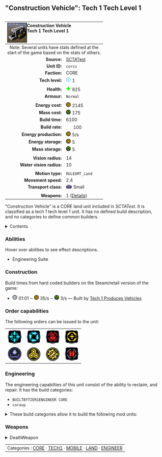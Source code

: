 "Construction Vehicle": Tech 1 Tech Level 1
----
<table align="right">
    <thead>
        <tr>
            <th align="left" colspan="2">
                <img align="left" title="Construction Vehicle unit icon" src="icons/units/CORCV_icon.png" />Construction Vehicle<br />Tech 1 Tech Level 1
            </th>
        </tr>
    </thead>
    <tbody>
        <tr><td align="center" colspan="2">Note: Several units have stats defined at the<br />start of the game based on the stats of others.</td></tr>
        <tr>
            <td align="right"><strong>Source:</strong></td>
            <td><a href="SCTATest">SCTATest</a></td>
        </tr>
        <tr>
            <td align="right"><strong>Unit ID:</strong></td>
            <td><code>corcv</code></td>
        </tr>
        <tr>
            <td align="right"><strong>Faction:</strong></td>
            <td>CORE</td>
        </tr>
        <tr>
            <td align="right"><strong>Tech level:</strong></td>
            <td><img src="icons/T1.png" title="Tech 1" /> 1</td>
        </tr>
        <tr><td align="center" colspan="2"></td></tr>
        <tr>
            <td align="right"><strong>Health:</strong></td>
            <td><img src="icons/health.png" title="Health" /> 825</td>
        </tr>
        <tr>
            <td align="right"><strong>Armour:</strong></td>
            <td><code>Normal</code></td>
        </tr>
        <tr><td align="center" colspan="2"></td></tr>
        <tr>
            <td align="right"><strong>Energy cost:</strong></td>
            <td><img src="icons/energy.png" title="Energy" /> 2145</td>
        </tr>
        <tr>
            <td align="right"><strong>Mass cost:</strong></td>
            <td><img src="icons/mass.png" title="Mass" /> 175</td>
        </tr>
        <tr>
            <td align="right"><strong>Build time:</strong></td>
            <td>6100</td>
        </tr>
        <tr>
            <td align="right"><strong>Build rate:</strong></td>
            <td><img src="icons/build.png" title="Build" /> 100</td>
        </tr>
        <tr>
            <td align="right"><strong>Energy production:</strong></td>
            <td><img src="icons/energy.png" title="Energy" /> 5/s</td>
        </tr>
        <tr>
            <td align="right"><strong>Energy storage:</strong></td>
            <td><img src="icons/energy.png" title="Energy" /> 5</td>
        </tr>
        <tr>
            <td align="right"><strong>Mass storage:</strong></td>
            <td><img src="icons/mass.png" title="Mass" /> 5</td>
        </tr>
        <tr><td align="center" colspan="2"></td></tr>
        <tr>
            <td align="right"><strong>Vision radius:</strong></td>
            <td>14</td>
        </tr>
        <tr>
            <td align="right"><strong>Water vision radius:</strong></td>
            <td>10</td>
        </tr>
        <tr><td align="center" colspan="2"></td></tr>
        <tr>
            <td align="right"><strong>Motion type:</strong></td>
            <td><code>RULEUMT_Land</code></td>
        </tr>
        <tr>
            <td align="right"><strong>Movement speed:</strong></td>
            <td>2.4</td>
        </tr>
        <tr>
            <td align="right"><strong>Transport class:</strong></td>
            <td><img src="icons/attached.png" title="Attached" /> Small</td>
        </tr>
        <tr><td align="center" colspan="2"></td></tr>
        <tr>
            <td align="right"><strong>Weapons:</strong></td>
            <td>1 (<a href="#weapons">Details</a>)</td>
        </tr>
    </tbody>
</table>

"Construction Vehicle" is a CORE land unit included in *SCTATest*.
It is classified as a tech 1 tech level 1 unit. It has no defined build description, and no categories to define common builders.

<details>
<summary>Contents</summary>

1. – <a href="#abilities">Abilities</a>
2. – <a href="#construction">Construction</a>
3. – <a href="#order-capabilities">Order capabilities</a>
4. – <a href="#engineering">Engineering</a>
5. – <a href="#weapons">Weapons</a>
</details>

### Abilities
Hover over abilities to see effect descriptions.

* <span title="Has complete engineering features">Engineering Suite</span>

### Construction
Build times from hard coded builders on the Steam/retail version of the game:
* <img src="icons/time.png" title="Time" /> 01:01 ‒ <img src="icons/energy.png" title="Energy" /> 35/s ‒ <img src="icons/mass.png" title="Mass" /> 3/s — Built by <a href="CORVP">Tech 1 Produces Vehicles</a>

### Order capabilities
The following orders can be issued to the unit:
<table>
<td><img float="left" src="icons/orders/move.png" title="Move" /></td>
<td><img float="left" src="icons/orders/patrol.png" title="Patrol" /></td>
<td><img float="left" src="icons/orders/stop.png" title="Stop" /></td>
<td><img float="left" src="icons/orders/guard.png" title="Assist" /></td>
<tr>
<td><img float="left" src="icons/orders/load.png" title="Call Transport
Load into or onto another unit" /></td>
<td><img float="left" src="icons/orders/reclaim.png" title="Reclaim" /></td>
<td><img float="left" src="icons/orders/repair.png" title="Repair" /></td>
<td><img float="left" src="icons/orders/pause.png" title="Pause Construction
Pause/unpause current construction order" /></td>
</table>

### Engineering
The engineering capabilties of this unit consist of the ability to reclaim, and repair.
It has the build categories:
* <code>BUILTBYTIER1ENGINEER CORE</code>
* <code>coravp</code>


<details>
<summary>These build categories allow it to build the following mod units:

</summary>

<table>
    <tr>
        <td rowspan="2"><img src="icons/T1.png" title="T1" /></td>
        <td><a href="CORSY"><img src="icons/units/CORSY_icon.png" width="64px" /></a></td>
        <td><a href="CORVP"><img src="icons/units/CORVP_icon.png" width="64px" /></a></td>
        <td><a href="CORLAB"><img src="icons/units/CORLAB_icon.png" width="64px" /></a></td>
        <td><a href="CORAP"><img src="icons/units/CORAP_icon.png" width="64px" /></a></td>
        <td><a href="CORMAKR"><img src="icons/units/CORMAKR_icon.png" width="64px" /></a></td>
        <td><a href="CORMEX"><img src="icons/units/CORMEX_icon.png" width="64px" /></a></td>
        <td><a href="CORMSTOR"><img src="icons/units/CORMSTOR_icon.png" width="64px" /></a></td>
        <td><a href="CORESTOR"><img src="icons/units/CORESTOR_icon.png" width="64px" /></a></td>
    </tr>
    <tr>
        <td><a href="CORGEO"><img src="icons/units/CORGEO_icon.png" width="64px" /></a></td>
        <td><a href="CORRL"><img src="icons/units/CORRL_icon.png" width="64px" /></a></td>
        <td><a href="CORDRAG"><img src="icons/units/CORDRAG_icon.png" width="64px" /></a></td>
        <td><a href="CORRAD"><img src="icons/units/CORRAD_icon.png" width="64px" /></a></td>
    </tr>
    <tr>
        <td><img src="icons/T2.png" title="T2" /></td>
        <td><a href="CORHP"><img src="icons/units/CORHP_icon.png" width="64px" /></a></td>
        <td><a href="CORAVP"><img src="icons/units/CORAVP_icon.png" width="64px" /></a></td>
        <td><a href="CORFHLT"><img src="icons/units/CORFHLT_icon.png" width="64px" /></a></td>
        <td><a href="CORPUN"><img src="icons/units/CORPUN_icon.png" width="64px" /></a></td>
        <td><a href="CORVIPE"><img src="icons/units/CORVIPE_icon.png" width="64px" /></a></td>
    </tr>
</table>

</details>


### Weapons
<details>
<summary>DeathWeapon</summary>
<p>
    <table>
        <tr>
            <td align="right"><strong>Damage:</strong></td>
            <td>50</td>
        </tr>
        <tr>
            <td align="right"><strong>Damage radius:</strong></td>
            <td>3</td>
        </tr>
        <tr>
            <td align="right"><strong>Damage type:</strong></td>
            <td><code>Normal</code></td>
        </tr>
        <tr>
            <td align="right"><strong>Flags:</strong></td>
            <td>Damage friendly</td>
        </tr>
    </table>
</p>
</details>


<table align=center>
<td>Categories : <a href="_categories.CORE">CORE</a> · <a href="_categories.TECH1">TECH1</a> · <a href="_categories.MOBILE">MOBILE</a> · <a href="_categories.LAND">LAND</a> · <a href="_categories.ENGINEER">ENGINEER</a>
